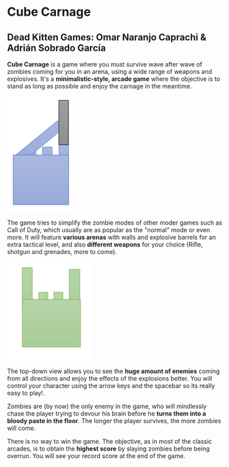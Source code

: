 # Cube Carnage

## Dead Kitten Games: Omar Naranjo Caprachi & Adrián Sobrado García

**Cube Carnage** is a game where you must survive wave after wave of zombies
coming for you in an arena, using a wide range of weapons and explosives.
It's a **minimalistic-style, arcade game** where the objective is to stand
as long as possible and enjoy the carnage in the meantime.

![PJ](https://raw.githubusercontent.com/onaranjoUCM/Cube-Carnage/master/img/pj.PNG "PJ")

The game tries to simplify the zombie modes of other moder games such as
Call of Duty, which usually are as popular as the "normal" mode or even more.
It will feature **various arenas** with walls and explosive barrels for an
extra tactical level, and also **different weapons** for your choice (Rifle, 
shotgun and grenades, more to come).

![zombie](https://raw.githubusercontent.com/onaranjoUCM/Cube-Carnage/master/img/zombie.PNG "zombie")

The top-down view allows you to see the **huge amount of enemies** coming from
all directions and enjoy the effects of the explosions better. You will 
control your character using the arrow keys and the spacebar so its
really easy to play!.

Zombies are (by now) the only enemy in the game, who will mindlessly chase
the player trying to devour his brain before he **turns them into a bloody
paste in the floor**. The longer the player survives, the more zombies will come.

There is no way to win the game. The objective, as in most of the classic
arcades, is to obtain the **highest score** by slaying zombies before being
overrun. You will see your record score at the end of the game.
